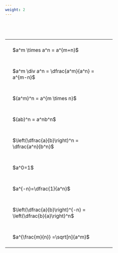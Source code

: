 ```yaml
---
weight: 2
---
```


#  
<br>
<style type="text/css">
#T_6e5b9 th.col_heading {
  text-align: left;
  font-size: 1em;
}
#T_6e5b9 td {
  text-align: left;
  font-size: 1em;
  padding: 1.5em;
}
#T_6e5b9_row0_col0, #T_6e5b9_row1_col0, #T_6e5b9_row2_col0, #T_6e5b9_row3_col0, #T_6e5b9_row4_col0, #T_6e5b9_row5_col0, #T_6e5b9_row6_col0, #T_6e5b9_row7_col0, #T_6e5b9_row8_col0 {
  width: 300px;
  white-space: pre-wrap;
}
</style>
<table id="T_6e5b9">
  <thead>
  </thead>
  <tbody>
    <tr>
      <td id="T_6e5b9_row0_col0" class="data row0 col0" >$a^m \times a^n = a^{m+n}$</td>
    </tr>
    <tr>
      <td id="T_6e5b9_row1_col0" class="data row1 col0" >$a^m \div a^n = \dfrac{a^m}{a^n} = a^{m-n}$</td>
    </tr>
    <tr>
      <td id="T_6e5b9_row2_col0" class="data row2 col0" >$(a^m)^n = a^{m \times n}$</td>
    </tr>
    <tr>
      <td id="T_6e5b9_row3_col0" class="data row3 col0" >$(ab)^n = a^nb^n$</td>
    </tr>
    <tr>
      <td id="T_6e5b9_row4_col0" class="data row4 col0" >$\left(\dfrac{a}{b}\right)^n = \dfrac{a^n}{b^n}$</td>
    </tr>
    <tr>
      <td id="T_6e5b9_row5_col0" class="data row5 col0" >$a^0=1$</td>
    </tr>
    <tr>
      <td id="T_6e5b9_row6_col0" class="data row6 col0" >$a^{-n}=\dfrac{1}{a^n}$</td>
    </tr>
    <tr>
      <td id="T_6e5b9_row7_col0" class="data row7 col0" >$\left(\dfrac{a}{b}\right)^{-n} = \left(\dfrac{b}{a}\right)^n$</td>
    </tr>
    <tr>
      <td id="T_6e5b9_row8_col0" class="data row8 col0" >$a^{\frac{m}{n}} =\sqrt[n]{a^m}$</td>
    </tr>
  </tbody>
</table>

